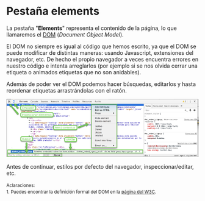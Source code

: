 # Pestaña elements

La pestaña "**Elements**" representa el contenido de la página, lo que llamaremos el [DOM](https://es.wikipedia.org/wiki/Document_Object_Model) (*Document Object Model*).

El DOM no siempre es igual al código que hemos escrito, ya que el DOM se puede modificar de distintas maneras: usando Javascript, extensiones del navegador, etc. De hecho el propio navegador a veces encuentra errores en nuestro código e intenta arreglarlos (por ejemplo si se nos olvida cerrar una etiqueta o animados etiquetas que no son anidables).

Además de poder ver el DOM podemos hacer búsquedas, editarlos y hasta reordenar etiquetas arrastrándolas con el ratón.

![](../images/pestana_elements_2.png)

Antes de continuar, estilos por defecto del navegador, inspeccionar/editar, etc.

<small>Aclaraciones:</small><br>
<small>1. Puedes encontrar la definición formal del DOM en la [página del W3C](https://www.w3.org/DOM/).</small><br>